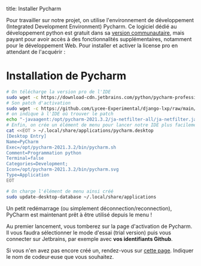title: Installer Pycharm

Pour travailler sur notre projet, on utilise l'environnement de développement (Integrated Development Environment) Pycharm.
Ce logiciel dédié au développement python est gratuit dans sa [version communautaire](https://www.jetbrains.com/fr-fr/pycharm/download/download-thanks.html?platform=linux&code=PCC), mais payant pour avoir accès à des fonctionnalités supplémentaires, notamment pour le développement Web. Pour installer et activer la license pro en attendant de l'acquérir :

# Installation de Pycharm

```bash
# On télécharge la version pro de l'IDE
sudo wget -c https://download-cdn.jetbrains.com/python/pycharm-professional-2021.3.2.tar.gz -O - | sudo tar -xz -C /opt/
# Son patch d'activation
sudo wget -c https://github.com/Lycee-Experimental/django-lxp/raw/main/extra/ja-netfilter-all.tar.gz -O - | sudo tar -xz -C /opt/pycharm-2021.3.2
# on indique à l'IDE où trouver le patch
echo "-javaagent:/opt/pycharm-2021.3.2/ja-netfilter-all/ja-netfilter.jar" | sudo tee -a /opt/pycharm-2021.3.2/bin/pycharm64.vmoptions
# Enfin, on crée un élément de menu pour lancer notre IDE plus facilement
cat <<EOT > ~/.local/share/applications/pycharm.desktop
[Desktop Entry]
Name=PyCharm
Exec=/opt/pycharm-2021.3.2/bin/pycharm.sh
Comment=Programmation python
Terminal=false
Categories=Development;
Icon=/opt/pycharm-2021.3.2/bin/pycharm.svg
Type=Application
EOT

# On charge l'élément de menu ainsi créé 
sudo update-desktop-database ~/.local/share/applications
```

Un petit redémarrage (ou simplement déconnection/reconnection), PyCharm est maintenant prêt à être utilisé depuis le menu !

Au premier lancement, vous tomberez sur la page d'activation de Pycharm. Il vous faudra sélectionner le mode d'essai 
(trial version) puis vous connecter sur Jetbrains, par exemple avec **vos identifiants Github**.

Si vous n'en avez pas encore créé un, rendez-vous sur [cette page](https://github.com/join). Indiquer le nom de codeur·euse que vous souhaitez.

